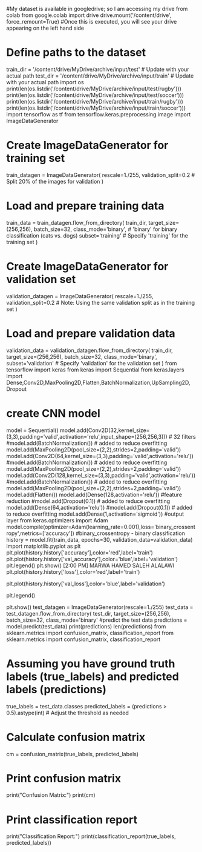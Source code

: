 #My dataset is available in googledrive; so I am accessing my drive from colab
from google.colab import drive
drive.mount('/content/drive', force_remount=True)
#Once this is executed, you will see your drive appearing on the left hand side
# Define paths to the dataset
train_dir = '/content/drive/MyDrive/archive/input/test'  # Update with your actual path
test_dir = '/content/drive/MyDrive/archive/input/train'    # Update with your actual path
import os
print(len(os.listdir('/content/drive/MyDrive/archive/input/test/rugby')))
print(len(os.listdir('/content/drive/MyDrive/archive/input/test/soccer')))
print(len(os.listdir('/content/drive/MyDrive/archive/input/train/rugby')))
print(len(os.listdir('/content/drive/MyDrive/archive/input/train/soccer')))
import tensorflow as tf
from tensorflow.keras.preprocessing.image import ImageDataGenerator
# Create ImageDataGenerator for training set
train_datagen = ImageDataGenerator(
    rescale=1./255,
    validation_split=0.2  # Split 20% of the images for validation
)
 
# Load and prepare training data
train_data = train_datagen.flow_from_directory(
    train_dir,
    target_size=(256,256),
    batch_size=32,
    class_mode='binary',  # 'binary' for binary classification (cats vs. dogs)
    subset='training'  # Specify 'training' for the training set
)
# Create ImageDataGenerator for validation set
validation_datagen = ImageDataGenerator(
    rescale=1./255,
    validation_split=0.2  # Note: Using the same validation split as in the training set
)
# Load and prepare validation data
validation_data = validation_datagen.flow_from_directory(
    train_dir,
    target_size=(256,256),
    batch_size=32,
    class_mode='binary',
    subset='validation'  # Specify 'validation' for the validation set
)
from tensorflow import keras
from keras import Sequential
from keras.layers import Dense,Conv2D,MaxPooling2D,Flatten,BatchNormalization,UpSampling2D, Dropout
# create CNN model
model = Sequential()
model.add(Conv2D(32,kernel_size=(3,3),padding='valid',activation='relu',input_shape=(256,256,3)))  # 32 filters
#model.add(BatchNormalization())  # added to reduce overfitting
model.add(MaxPooling2D(pool_size=(2,2),strides=2,padding='valid'))
model.add(Conv2D(64,kernel_size=(3,3),padding='valid',activation='relu'))
#model.add(BatchNormalization())  # added to reduce overfitting
model.add(MaxPooling2D(pool_size=(2,2),strides=2,padding='valid'))
model.add(Conv2D(128,kernel_size=(3,3),padding='valid',activation='relu'))
#model.add(BatchNormalization())  # added to reduce overfitting
model.add(MaxPooling2D(pool_size=(2,2),strides=2,padding='valid'))
model.add(Flatten())
model.add(Dense(128,activation='relu')) #feature reduction
#model.add(Dropout(0.1))  # added to reduce overfitting
model.add(Dense(64,activation='relu'))
#model.add(Dropout(0.1))  # added to reduce overfitting
model.add(Dense(1,activation='sigmoid'))  #output layer
from keras.optimizers import Adam
model.compile(optimizer=Adam(learning_rate=0.001),loss='binary_crossentropy',metrics=['accuracy']) #binary_crossentropy - binary classification
history = model.fit(train_data, epochs=30, validation_data=validation_data)
import matplotlib.pyplot as plt
plt.plot(history.history['accuracy'],color='red',label='train')
plt.plot(history.history['val_accuracy'],color='blue',label='validation')
plt.legend()
plt.show()
[2:00 PM] MARWA HAMED SALEH ALALAWI
plt.plot(history.history['loss'],color='red',label='train')

plt.plot(history.history['val_loss'],color='blue',label='validation')

plt.legend()

plt.show()
test_datagen = ImageDataGenerator(rescale=1./255)
test_data = test_datagen.flow_from_directory(
    test_dir,
    target_size=(256,256),
    batch_size=32,
    class_mode='binary'
    #predict the test data
predictions = model.predict(test_data)
print(predictions)
len(predictions)
from sklearn.metrics import confusion_matrix, classification_report
from sklearn.metrics import confusion_matrix, classification_report
# Assuming you have ground truth labels (true_labels) and predicted labels (predictions)
true_labels = test_data.classes
predicted_labels = (predictions > 0.5).astype(int)  # Adjust the threshold as needed
# Calculate confusion matrix
cm = confusion_matrix(true_labels, predicted_labels)
# Print confusion matrix
print("Confusion Matrix:")
print(cm)
# Print classification report
print("Classification Report:")
print(classification_report(true_labels, predicted_labels))
